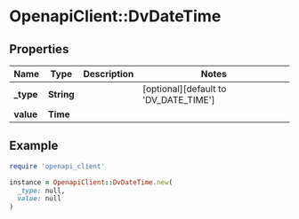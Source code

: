 # OpenapiClient::DvDateTime

## Properties

| Name | Type | Description | Notes |
| ---- | ---- | ----------- | ----- |
| **_type** | **String** |  | [optional][default to &#39;DV_DATE_TIME&#39;] |
| **value** | **Time** |  |  |

## Example

```ruby
require 'openapi_client'

instance = OpenapiClient::DvDateTime.new(
  _type: null,
  value: null
)
```

